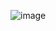 ![image](https://user-images.githubusercontent.com/47828639/150800138-4d8be175-e7bb-48e6-a9c3-ce7d93c55cdd.png)
